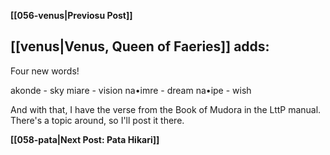 **[[056-venus|Previosu Post]]**

## [[venus|Venus, Queen of Faeries]] adds:

Four new words!

akonde - sky
miare - vision
na•imre - dream
na•ipe - wish

And with that, I have the verse from the Book of Mudora in the LttP manual. There's a topic around, so I'll post it there.

**[[058-pata|Next Post: Pata Hikari]]**
